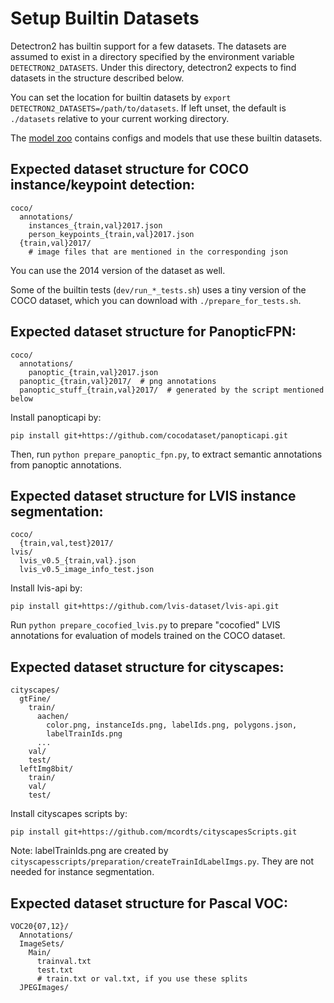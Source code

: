 # Setup Builtin Datasets

Detectron2 has builtin support for a few datasets.
The datasets are assumed to exist in a directory specified by the environment variable
`DETECTRON2_DATASETS`.
Under this directory, detectron2 expects to find datasets in the structure described below.

You can set the location for builtin datasets by `export DETECTRON2_DATASETS=/path/to/datasets`.
If left unset, the default is `./datasets` relative to your current working directory.

The [model zoo](https://github.com/facebookresearch/detectron2/blob/master/MODEL_ZOO.md)
contains configs and models that use these builtin datasets.

## Expected dataset structure for COCO instance/keypoint detection:

```
coco/
  annotations/
    instances_{train,val}2017.json
    person_keypoints_{train,val}2017.json
  {train,val}2017/
    # image files that are mentioned in the corresponding json
```

You can use the 2014 version of the dataset as well.

Some of the builtin tests (`dev/run_*_tests.sh`) uses a tiny version of the COCO dataset,
which you can download with `./prepare_for_tests.sh`.

## Expected dataset structure for PanopticFPN:

```
coco/
  annotations/
    panoptic_{train,val}2017.json
  panoptic_{train,val}2017/  # png annotations
  panoptic_stuff_{train,val}2017/  # generated by the script mentioned below
```

Install panopticapi by:
```
pip install git+https://github.com/cocodataset/panopticapi.git
```
Then, run `python prepare_panoptic_fpn.py`, to extract semantic annotations from panoptic annotations.

## Expected dataset structure for LVIS instance segmentation:
```
coco/
  {train,val,test}2017/
lvis/
  lvis_v0.5_{train,val}.json
  lvis_v0.5_image_info_test.json
```

Install lvis-api by:
```
pip install git+https://github.com/lvis-dataset/lvis-api.git
```

Run `python prepare_cocofied_lvis.py` to prepare "cocofied" LVIS annotations for evaluation of models trained on the COCO dataset.

## Expected dataset structure for cityscapes:
```
cityscapes/
  gtFine/
    train/
      aachen/
        color.png, instanceIds.png, labelIds.png, polygons.json,
        labelTrainIds.png
      ...
    val/
    test/
  leftImg8bit/
    train/
    val/
    test/
```
Install cityscapes scripts by:
```
pip install git+https://github.com/mcordts/cityscapesScripts.git
```

Note:
labelTrainIds.png are created by `cityscapesscripts/preparation/createTrainIdLabelImgs.py`.
They are not needed for instance segmentation.

## Expected dataset structure for Pascal VOC:
```
VOC20{07,12}/
  Annotations/
  ImageSets/
    Main/
      trainval.txt
      test.txt
      # train.txt or val.txt, if you use these splits
  JPEGImages/
```
